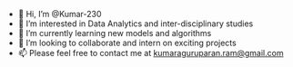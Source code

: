 - 👋 Hi, I’m @Kumar-230
- 👀 I’m interested in Data Analytics and inter-disciplinary studies
- 🌱 I’m currently learning new models and algorithms
- 💞️ I’m looking to collaborate and intern on exciting projects
- 📫 Please feel free to contact me at kumaraguruparan.ram@gmail.com

<!---
Kumar-230/Kumar-230 is a ✨ special ✨ repository because its `README.md` (this file) appears on your GitHub profile.
You can click the Preview link to take a look at your changes.
--->
